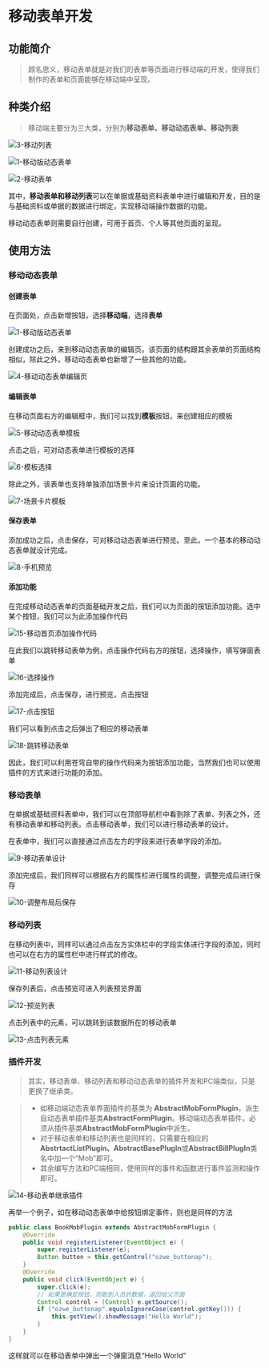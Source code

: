 # 移动表单开发

## 功能简介

> 顾名思义，移动表单就是对我们的表单等页面进行移动端的开发，使得我们制作的表单和页面能够在移动端中呈现。

## 种类介绍

> 移动端主要分为三大类，分别为**移动表单、移动动态表单、移动列表**

![3-移动列表](.\assets\7.1-assets\3-移动列表.png)

![1-移动版动态表单](.\assets\7.1-assets\1-移动版动态表单.png)

![2-移动表单](.\assets\7.1-assets\2-移动表单.png)

其中，**移动表单和移动列表**可以在单据或基础资料表单中进行编辑和开发，目的是与基础资料或单据的数据进行绑定，实现移动端操作数据的功能。

移动动态表单则需要自行创建，可用于首页、个人等其他页面的呈现。

## 使用方法

### 移动动态表单

#### 创建表单

在页面处，点击新增按钮，选择**移动端**，选择**表单**

![1-移动版动态表单](.\assets\7.1-assets\1-移动版动态表单.png)

创建成功之后，来到移动动态表单的编辑页。该页面的结构跟其余表单的页面结构相似，除此之外，移动动态表单也新增了一些其他的功能。

![4-移动动态表单编辑页](.\assets\7.1-assets\4-移动动态表单编辑页.png)

#### 编辑表单

在移动页面右方的编辑框中，我们可以找到**模板**按钮，来创建相应的模板

![5-移动动态表单模板](.\assets\7.1-assets\5-移动动态表单模板.png)

点击之后，可对动态表单进行模板的选择

![6-模板选择](.\assets\7.1-assets\6-模板选择.png)

除此之外，该表单也支持单独添加场景卡片来设计页面的功能。

![7-场景卡片模板](.\assets\7.1-assets\7-场景卡片模板.png)

#### 保存表单

添加成功之后，点击保存，可对移动动态表单进行预览。至此，一个基本的移动动态表单就设计完成。

![8-手机预览](.\assets\7.1-assets\8-手机预览.png)

#### 添加功能

在完成移动动态表单的页面基础开发之后，我们可以为页面的按钮添加功能。选中某个按钮，我们可以为此添加操作代码

![15-移动首页添加操作代码](.\assets\7.1-assets\15-移动首页添加操作代码.png)

在此我们以跳转移动表单为例，点击操作代码右方的按钮，选择操作，填写弹窗表单

![16-选择操作](.\assets\7.1-assets\16-选择操作.png)

添加完成后，点击保存，进行预览，点击按钮

![17-点击按钮](.\assets\7.1-assets\17-点击按钮.png)

我们可以看到点击之后弹出了相应的移动表单

![18-跳转移动表单](.\assets\7.1-assets\18-跳转移动表单.png)

因此，我们可以利用苍穹自带的操作代码来为按钮添加功能，当然我们也可以使用插件的方式来进行功能的添加。

### 移动表单

在单据或基础资料表单中，我们可以在顶部导航栏中看到除了表单、列表之外，还有移动表单和移动列表。点击移动表单，我们可以进行移动表单的设计。

在表单中，我们可以直接通过点击左方的字段来进行表单字段的添加。

![9-移动表单设计](.\assets\7.1-assets\9-移动表单设计.png)

添加完成后，我们同样可以根据右方的属性栏进行属性的调整，调整完成后进行保存

![10-调整布局后保存](.\assets\7.1-assets\10-调整布局后保存.png)

### 移动列表

在移动列表中，同样可以通过点击左方实体栏中的字段实体进行字段的添加，同时也可以在右方的属性栏中进行样式的修改。

![11-移动列表设计](.\assets\7.1-assets\11-移动列表设计.png)

保存列表后，点击预览可进入列表预览界面

![12-预览列表](.\assets\7.1-assets\12-预览列表.png)

点击列表中的元素，可以跳转到该数据所在的移动表单

![13-点击列表元素](.\assets\7.1-assets\13-点击列表元素.png)

### 插件开发

> 其实，移动表单、移动列表和移动动态表单的插件开发和PC端类似，只是更换了继承类。

> - 如移动端动态表单界面插件的基类为 **AbstractMobFormPlugin**，派生自动态表单插件基类**AbstractFormPlugin**。移动端动态表单插件，必须从插件基类**AbstractMobFormPlugin**中派生。
> - 对于移动表单和移动列表也是同样的，只需要在相应的**AbstrtactListPlugin、AbstractBasePlugIn**或**AbstractBillPlugIn**类名中加一个“Mob”即可。
> - 其余编写方法和PC端相同，使用同样的事件和函数进行事件监测和操作即可。

![14-移动表单继承插件](.\assets\7.1-assets\14-移动表单继承插件.png)

再举一个例子，如在移动动态表单中给按钮绑定事件，则也是同样的方法

```java
public class BookMobPlugin extends AbstractMobFormPlugin {
    @Override
    public void registerListener(EventObject e) {
        super.registerListener(e);
        Button button = this.getControl("ozwe_buttonap");
    }
    @Override
    public void click(EventObject e) {
        super.click(e);
        // 如果是确定按钮，则取到人员的数据，返回给父页面
        Control control = (Control) e.getSource();
        if ("ozwe_buttonap".equalsIgnoreCase(control.getKey())) {
            this.getView().showMessage("Hello World");
        }
    }
}
```

这样就可以在移动表单中弹出一个弹窗消息“Hello World”
